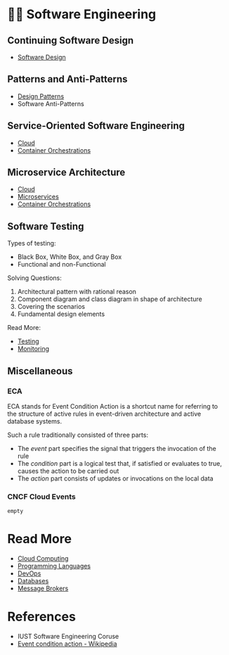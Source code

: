 # 👨‍💻 Software Engineering

## Continuing Software Design

- [Software Design](Software%20Engineering/Software%20Design.md)

## Patterns and Anti-Patterns

- [Design Patterns](Software%20Engineering/Design%20Patterns.md)
- Software Anti-Patterns

## Service-Oriented Software Engineering

- [Cloud](☁️%20Cloud.md)
- [Container Orchestrations](Container%20Orchestrations.md)

## Microservice Architecture

- [Cloud](☁️%20Cloud.md)
- [Microservices](Microservices.md)
- [Container Orchestrations](Container%20Orchestrations.md)

## Software Testing

Types of testing:

- Black Box, White Box, and Gray Box
- Functional and non-Functional

Solving Questions:

1. Architectural pattern with rational reason
2. Component diagram and class diagram in shape of architecture
3. Covering the scenarios
4. Fundamental design elements

Read More:

- [Testing](🧪%20Testing.md)
- [Monitoring](📈%20Monitoring.md)

## Miscellaneous

### ECA

ECA stands for Event Condition Action is a shortcut name for referring to the structure of active rules in event-driven
architecture and active database systems.

Such a rule traditionally consisted of three parts:

- The *event* part specifies the signal that triggers the invocation of the rule
- The *condition* part is a logical test that, if satisfied or evaluates to true, causes the action to be carried out
- The *action* part consists of updates or invocations on the local data

### CNCF Cloud Events

`empty`

# Read More

- [Cloud Computing](Cloud%20Computing.md)
- [Programming Languages](👨‍💻%20Programming%20Languages.md)
- [DevOps](👷%20DevOps.md)
- [Databases](💾%20Databases.md)
- [Message Brokers](💬%20Message%20Brokers.md)

# References

- IUST Software Engineering Coruse
- [Event condition action - Wikipedia](https://en.wikipedia.org/wiki/Event_condition_action)
